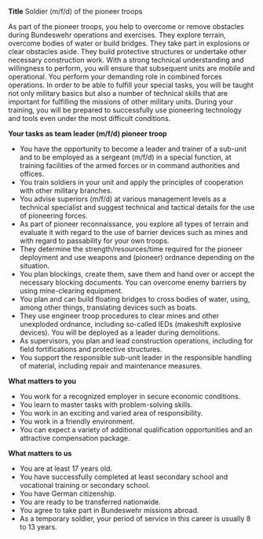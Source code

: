 **Title**
Soldier (m/f/d) of the pioneer troops

As part of the pioneer troops, you help to overcome or remove obstacles during Bundeswehr operations and exercises. They explore terrain, overcome bodies of water or build bridges. They take part in explosions or clear obstacles aside. They build protective structures or undertake other necessary construction work. With a strong technical understanding and willingness to perform, you will ensure that subsequent units are mobile and operational. You perform your demanding role in combined forces operations. In order to be able to fulfill your special tasks, you will be taught not only military basics but also a number of technical skills that are important for fulfilling the missions of other military units. During your training, you will be prepared to successfully use pioneering technology and tools even under the most difficult conditions.

**Your tasks as team leader (m/f/d) pioneer troop**

-	You have the opportunity to become a leader and trainer of a sub-unit and to be employed as a sergeant (m/f/d) in a special function, at training facilities of the armed forces or in command authorities and offices.
-	You train soldiers in your unit and apply the principles of cooperation with other military branches.
-	You advise superiors (m/f/d) at various management levels as a technical specialist and suggest technical and tactical details for the use of pioneering forces.
-	As part of pioneer reconnaissance, you explore all types of terrain and evaluate it with regard to the use of barrier devices such as mines and with regard to passability for your own troops.
-	They determine the strength/resources/time required for the pioneer deployment and use weapons and (pioneer) ordnance depending on the situation.
-	You plan blockings, create them, save them and hand over or accept the necessary blocking documents. You can overcome enemy barriers by using mine-clearing equipment.
-	You plan and can build floating bridges to cross bodies of water, using, among other things, translating devices such as boats.
-	They use engineer troop procedures to clear mines and other unexploded ordnance, including so-called IEDs (makeshift explosive devices). You will be deployed as a leader during demolitions.
-	As supervisors, you plan and lead construction operations, including for field fortifications and protective structures.
-	You support the responsible sub-unit leader in the responsible handling of material, including repair and maintenance measures.

**What matters to you**

-	You work for a recognized employer in secure economic conditions.
-	You learn to master tasks with problem-solving skills.
-	You work in an exciting and varied area of responsibility.
-	You work in a friendly environment.
-	You can expect a variety of additional qualification opportunities and an attractive compensation package.

**What matters to us**

-	You are at least 17 years old.
-	You have successfully completed at least secondary school and vocational training or secondary school.
-	You have German citizenship.
-	You are ready to be transferred nationwide.
-	You agree to take part in Bundeswehr missions abroad.
-	As a temporary soldier, your period of service in this career is usually 8 to 13 years.
